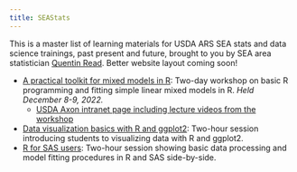```yaml
---
title: SEAStats
---
```


This is a master list of learning materials for USDA ARS SEA stats and data science trainings, past present and future, brought to you by SEA area statistician [Quentin Read](https://quentinread.com). Better website layout coming soon!

- [A practical toolkit for mixed models in R](https://quentinread.com/glmm-workshop-dec2022): Two-day workshop on basic R programming and fitting simple linear mixed models in R. *Held December 8-9, 2022.*
  + [USDA Axon intranet page including lecture videos from the workshop]()
- [Data visualization basics with R and ggplot2](foo): Two-hour session introducing students to visualizing data with R and ggplot2. 
- [R for SAS users](foo): Two-hour session showing basic data processing and model fitting procedures in R and SAS side-by-side.
